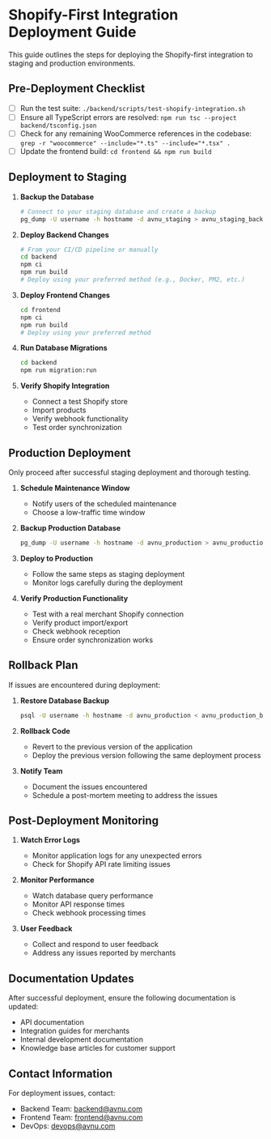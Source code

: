 # Shopify-First Integration Deployment Guide

This guide outlines the steps for deploying the Shopify-first integration to staging and production environments.

## Pre-Deployment Checklist

- [ ] Run the test suite: `./backend/scripts/test-shopify-integration.sh`
- [ ] Ensure all TypeScript errors are resolved: `npm run tsc --project backend/tsconfig.json`
- [ ] Check for any remaining WooCommerce references in the codebase: `grep -r "woocommerce" --include="*.ts" --include="*.tsx" .`
- [ ] Update the frontend build: `cd frontend && npm run build`

## Deployment to Staging

1. **Backup the Database**
   ```bash
   # Connect to your staging database and create a backup
   pg_dump -U username -h hostname -d avnu_staging > avnu_staging_backup_$(date +%Y%m%d).sql
   ```

2. **Deploy Backend Changes**
   ```bash
   # From your CI/CD pipeline or manually
   cd backend
   npm ci
   npm run build
   # Deploy using your preferred method (e.g., Docker, PM2, etc.)
   ```

3. **Deploy Frontend Changes**
   ```bash
   cd frontend
   npm ci
   npm run build
   # Deploy using your preferred method
   ```

4. **Run Database Migrations**
   ```bash
   cd backend
   npm run migration:run
   ```

5. **Verify Shopify Integration**
   - Connect a test Shopify store
   - Import products
   - Verify webhook functionality
   - Test order synchronization

## Production Deployment

Only proceed after successful staging deployment and thorough testing.

1. **Schedule Maintenance Window**
   - Notify users of the scheduled maintenance
   - Choose a low-traffic time window

2. **Backup Production Database**
   ```bash
   pg_dump -U username -h hostname -d avnu_production > avnu_production_backup_$(date +%Y%m%d).sql
   ```

3. **Deploy to Production**
   - Follow the same steps as staging deployment
   - Monitor logs carefully during the deployment

4. **Verify Production Functionality**
   - Test with a real merchant Shopify connection
   - Verify product import/export
   - Check webhook reception
   - Ensure order synchronization works

## Rollback Plan

If issues are encountered during deployment:

1. **Restore Database Backup**
   ```bash
   psql -U username -h hostname -d avnu_production < avnu_production_backup_$(date +%Y%m%d).sql
   ```

2. **Rollback Code**
   - Revert to the previous version of the application
   - Deploy the previous version following the same deployment process

3. **Notify Team**
   - Document the issues encountered
   - Schedule a post-mortem meeting to address the issues

## Post-Deployment Monitoring

1. **Watch Error Logs**
   - Monitor application logs for any unexpected errors
   - Check for Shopify API rate limiting issues

2. **Monitor Performance**
   - Watch database query performance
   - Monitor API response times
   - Check webhook processing times

3. **User Feedback**
   - Collect and respond to user feedback
   - Address any issues reported by merchants

## Documentation Updates

After successful deployment, ensure the following documentation is updated:

- API documentation
- Integration guides for merchants
- Internal development documentation
- Knowledge base articles for customer support

## Contact Information

For deployment issues, contact:

- Backend Team: backend@avnu.com
- Frontend Team: frontend@avnu.com
- DevOps: devops@avnu.com
